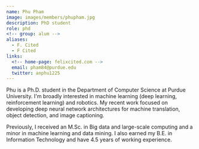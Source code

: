 ```yaml
---
name: Phu Pham
image: images/members/phupham.jpg
description: PhD student
role: phd
<!-- group: alum -->
aliases:
  - F. Cited
  - F Cited
links:
  <!-- home-page: felixcited.com -->
  email: pham84@purdue.edu
  twitter: anphu1225
---
```


Phu is a Ph.D. student in the Department of Computer Science at Purdue University. I'm broadly interested in machine learning (deep learning, reinforcement learning) and robotics. My recent work focused on developing deep neural network architectures for machine translation, object detection, and image captioning.

Previously, I received an M.Sc. in Big data and large-scale computing and a minor in machine learning and data mining. I also earned my B.E. in Information Technology and have 4.5 years of working experience.